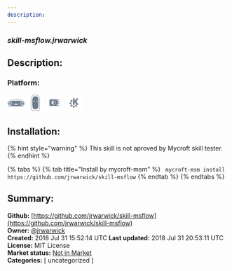 ```yaml
---
description: 
---
```


### _skill-msflow.jrwarwick_  
## Description:  
  
### Platform:  
 ![Mark I](../.gitbook/assets/mark-1-icon.png)  ![Mark II](../.gitbook/assets/mark-2-icon.png)  ![Picroft](../.gitbook/assets/picroft-icon.png)  ![plasmoid](../.gitbook/assets/kde.png)   
## Installation:  
{% hint style="warning" %}
This skill is not aproved by Mycroft skill tester.
{% endhint %}
    
{% tabs %}
{% tab title="Install by mycroft-msm" %}
``` mycroft-msm install https://github.com/jrwarwick/skill-msflow```
{% endtab %}
  {% endtabs %}
    
## Summary:  
**Github:** [https://github.com/jrwarwick/skill-msflow](https://github.com/jrwarwick/skill-msflow)  
**Owner:** [@jrwarwick](https://github.com/jrwarwick)  
**Created:** 2018 Jul 31 15:52:14 UTC  **Last updated:** 2018 Jul 31 20:53:11 UTC  
**License:** MIT License  
**Market status:** [Not in Market](https://market.mycroft.ai/skill/)  
**Categories:** [ uncategorized ]   
